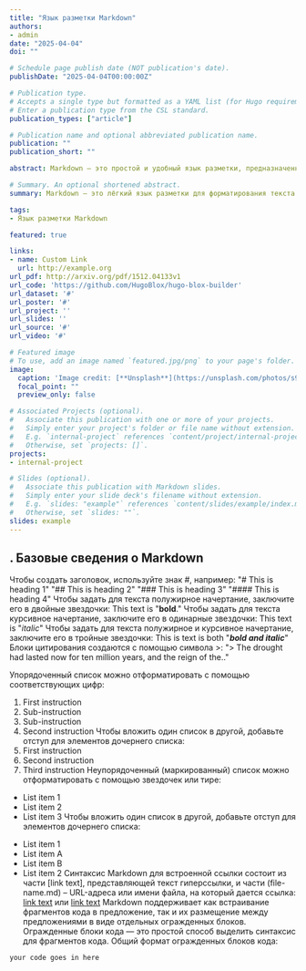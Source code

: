```yaml
---
title: "Язык разметки Markdown"
authors:
- admin
date: "2025-04-04"
doi: ""

# Schedule page publish date (NOT publication's date).
publishDate: "2025-04-04T00:00:00Z"

# Publication type.
# Accepts a single type but formatted as a YAML list (for Hugo requirements).
# Enter a publication type from the CSL standard.
publication_types: ["article"]

# Publication name and optional abbreviated publication name.
publication: ""
publication_short: ""

abstract: Markdown — это простой и удобный язык разметки, предназначенный для форматирования текста. Он позволяет быстро создавать структурированные документы с помощью легко читаемого синтаксиса. Широко используется для написания README-файлов, документации и веб-контента..

# Summary. An optional shortened abstract.
summary: Markdown — это лёгкий язык разметки для форматирования текста с простым синтаксисом. Он часто используется в документации, блогах и README-файлах.

tags:
- Язык разметки Markdown

featured: true

links:
- name: Custom Link
  url: http://example.org
url_pdf: http://arxiv.org/pdf/1512.04133v1
url_code: 'https://github.com/HugoBlox/hugo-blox-builder'
url_dataset: '#'
url_poster: '#'
url_project: ''
url_slides: ''
url_source: '#'
url_video: '#'

# Featured image
# To use, add an image named `featured.jpg/png` to your page's folder. 
image:
  caption: 'Image credit: [**Unsplash**](https://unsplash.com/photos/s9CC2SKySJM)'
  focal_point: ""
  preview_only: false

# Associated Projects (optional).
#   Associate this publication with one or more of your projects.
#   Simply enter your project's folder or file name without extension.
#   E.g. `internal-project` references `content/project/internal-project/index.md`.
#   Otherwise, set `projects: []`.
projects:
- internal-project

# Slides (optional).
#   Associate this publication with Markdown slides.
#   Simply enter your slide deck's filename without extension.
#   E.g. `slides: "example"` references `content/slides/example/index.md`.
#   Otherwise, set `slides: ""`.
slides: example
---
```


## . Базовые сведения о Markdown
Чтобы создать заголовок, используйте знак #, например:
"# This is heading 1"
"## This is heading 2"
"### This is heading 3"
"#### This is heading 4"
Чтобы задать для текста полужирное начертание, заключите его в двойные звездочки:
This text is "**bold**."
Чтобы задать для текста курсивное начертание, заключите его в одинарные звездочки:
This text is "*italic*"
Чтобы задать для текста полужирное и курсивное начертание, заключите его в тройные
звездочки:
This is text is both "***bold and italic***"
Блоки цитирования создаются с помощью символа >:
"> The drought had lasted now for ten million years, and the reign of the.."

Упорядоченный список можно отформатировать с помощью соответствующих цифр:
1. First instruction
1. Sub-instruction
1. Sub-instruction
1. Second instruction
Чтобы вложить один список в другой, добавьте отступ для элементов дочернего списка:
1. First instruction
1. Second instruction
1. Third instruction
Неупорядоченный (маркированный) список можно отформатировать с помощью звездочек или тире:
* List item 1
* List item 2
* List item 3
Чтобы вложить один список в другой, добавьте отступ для элементов дочернего списка:
- List item 1
- List item A
- List item B
- List item 2
Синтаксис Markdown для встроенной ссылки состоит из части [link text], представляющей текст гиперссылки, и части (file-name.md) – URL-адреса или имени файла, на который
дается ссылка:
[link text](file-name.md)
или
[link text](http://example.com/ "Необязательная подсказка")
Markdown поддерживает как встраивание фрагментов кода в предложение, так и их размещение между предложениями в виде отдельных огражденных блоков. Огражденные блоки
кода — это простой способ выделить синтаксис для фрагментов кода. Общий формат огражденных блоков кода:
``` language
your code goes in here